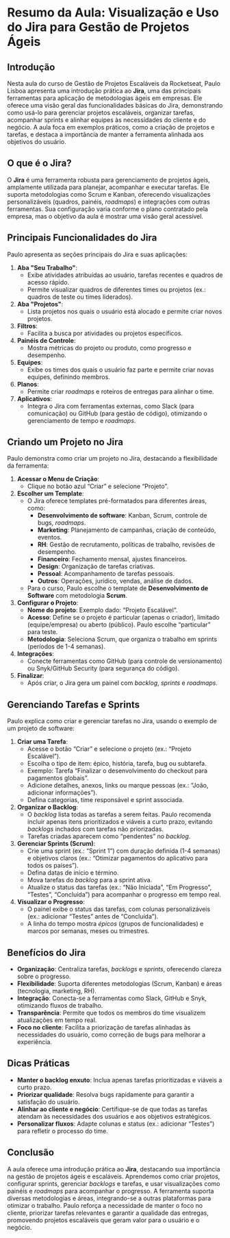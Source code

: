 # Resumo da Aula: Visualização e Uso do Jira para Gestão de Projetos Ágeis

## Introdução
Nesta aula do curso de Gestão de Projetos Escaláveis da Rocketseat, Paulo Lisboa apresenta uma introdução prática ao **Jira**, uma das principais ferramentas para aplicação de metodologias ágeis em empresas. Ele oferece uma visão geral das funcionalidades básicas do Jira, demonstrando como usá-lo para gerenciar projetos escaláveis, organizar tarefas, acompanhar sprints e alinhar equipes às necessidades do cliente e do negócio. A aula foca em exemplos práticos, como a criação de projetos e tarefas, e destaca a importância de manter a ferramenta alinhada aos objetivos do usuário.

## O que é o Jira?
O **Jira** é uma ferramenta robusta para gerenciamento de projetos ágeis, amplamente utilizada para planejar, acompanhar e executar tarefas. Ele suporta metodologias como Scrum e Kanban, oferecendo visualizações personalizáveis (quadros, painéis, *roadmaps*) e integrações com outras ferramentas. Sua configuração varia conforme o plano contratado pela empresa, mas o objetivo da aula é mostrar uma visão geral acessível.

## Principais Funcionalidades do Jira
Paulo apresenta as seções principais do Jira e suas aplicações:
1. **Aba "Seu Trabalho"**:
   - Exibe atividades atribuídas ao usuário, tarefas recentes e quadros de acesso rápido.
   - Permite visualizar quadros de diferentes times ou projetos (ex.: quadros de teste ou times liderados).
2. **Aba "Projetos"**:
   - Lista projetos nos quais o usuário está alocado e permite criar novos projetos.
3. **Filtros**:
   - Facilita a busca por atividades ou projetos específicos.
4. **Painéis de Controle**:
   - Mostra métricas do projeto ou produto, como progresso e desempenho.
5. **Equipes**:
   - Exibe os times dos quais o usuário faz parte e permite criar novas equipes, definindo membros.
6. **Planos**:
   - Permite criar *roadmaps* e roteiros de entregas para alinhar o time.
7. **Aplicativos**:
   - Integra o Jira com ferramentas externas, como Slack (para comunicação) ou GitHub (para gestão de código), otimizando o gerenciamento de tempo e *roadmaps*.

## Criando um Projeto no Jira
Paulo demonstra como criar um projeto no Jira, destacando a flexibilidade da ferramenta:
1. **Acessar o Menu de Criação**:
   - Clique no botão azul “Criar” e selecione “Projeto”.
2. **Escolher um Template**:
   - O Jira oferece templates pré-formatados para diferentes áreas, como:
     - **Desenvolvimento de software**: Kanban, Scrum, controle de bugs, *roadmaps*.
     - **Marketing**: Planejamento de campanhas, criação de conteúdo, eventos.
     - **RH**: Gestão de recrutamento, políticas de trabalho, revisões de desempenho.
     - **Financeiro**: Fechamento mensal, ajustes financeiros.
     - **Design**: Organização de tarefas criativas.
     - **Pessoal**: Acompanhamento de tarefas pessoais.
     - **Outros**: Operações, jurídico, vendas, análise de dados.
   - Para o curso, Paulo escolhe o template de **Desenvolvimento de Software** com metodologia **Scrum**.
3. **Configurar o Projeto**:
   - **Nome do projeto**: Exemplo dado: “Projeto Escalável”.
   - **Acesso**: Define se o projeto é particular (apenas o criador), limitado (equipe/empresa) ou aberto (público). Paulo escolhe “particular” para teste.
   - **Metodologia**: Seleciona Scrum, que organiza o trabalho em sprints (períodos de 1-4 semanas).
4. **Integrações**:
   - Conecte ferramentas como GitHub (para controle de versionamento) ou Snyk/GitHub Security (para segurança do código).
5. **Finalizar**:
   - Após criar, o Jira gera um painel com *backlog*, *sprints* e *roadmaps*.

## Gerenciando Tarefas e Sprints
Paulo explica como criar e gerenciar tarefas no Jira, usando o exemplo de um projeto de software:
1. **Criar uma Tarefa**:
   - Acesse o botão “Criar” e selecione o projeto (ex.: “Projeto Escalável”).
   - Escolha o tipo de item: épico, história, tarefa, bug ou subtarefa.
   - Exemplo: Tarefa “Finalizar o desenvolvimento do checkout para pagamentos globais”.
   - Adicione detalhes, anexos, links ou marque pessoas (ex.: “João, adicionar informações”).
   - Defina categorias, time responsável e sprint associada.
2. **Organizar o Backlog**:
   - O *backlog* lista todas as tarefas a serem feitas. Paulo recomenda incluir apenas itens prioritizados e viáveis a curto prazo, evitando *backlogs* inchados com tarefas não priorizadas.
   - Tarefas criadas aparecem como “pendentes” no *backlog*.
3. **Gerenciar Sprints (Scrum)**:
   - Crie uma sprint (ex.: “Sprint 1”) com duração definida (1-4 semanas) e objetivos claros (ex.: “Otimizar pagamentos do aplicativo para todos os países”).
   - Defina datas de início e término.
   - Mova tarefas do *backlog* para a sprint ativa.
   - Atualize o status das tarefas (ex.: “Não Iniciada”, “Em Progresso”, “Testes”, “Concluída”) para acompanhar o progresso em tempo real.
4. **Visualizar o Progresso**:
   - O painel exibe o status das tarefas, com colunas personalizáveis (ex.: adicionar “Testes” antes de “Concluída”).
   - A linha do tempo mostra *épicos* (grupos de funcionalidades) e marcos por semanas, meses ou trimestres.

## Benefícios do Jira
- **Organização**: Centraliza tarefas, *backlogs* e *sprints*, oferecendo clareza sobre o progresso.
- **Flexibilidade**: Suporta diferentes metodologias (Scrum, Kanban) e áreas (tecnologia, marketing, RH).
- **Integração**: Conecta-se a ferramentas como Slack, GitHub e Snyk, otimizando fluxos de trabalho.
- **Transparência**: Permite que todos os membros do time visualizem atualizações em tempo real.
- **Foco no cliente**: Facilita a priorização de tarefas alinhadas às necessidades do usuário, como correção de bugs para melhorar a experiência.

## Dicas Práticas
- **Manter o backlog enxuto**: Inclua apenas tarefas prioritizadas e viáveis a curto prazo.
- **Priorizar qualidade**: Resolva bugs rapidamente para garantir a satisfação do usuário.
- **Alinhar ao cliente e negócio**: Certifique-se de que todas as tarefas atendam às necessidades dos usuários e aos objetivos estratégicos.
- **Personalizar fluxos**: Adapte colunas e status (ex.: adicionar “Testes”) para refletir o processo do time.

## Conclusão
A aula oferece uma introdução prática ao **Jira**, destacando sua importância na gestão de projetos ágeis e escaláveis. Aprendemos como criar projetos, configurar sprints, gerenciar *backlogs* e tarefas, e usar visualizações como painéis e *roadmaps* para acompanhar o progresso. A ferramenta suporta diversas metodologias e áreas, integrando-se a outras plataformas para otimizar o trabalho. Paulo reforça a necessidade de manter o foco no cliente, priorizar tarefas relevantes e garantir a qualidade das entregas, promovendo projetos escaláveis que geram valor para o usuário e o negócio.
